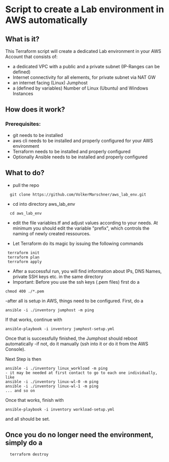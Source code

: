 # Script to create a Lab environment in AWS automatically

## What is it?
This Terraform script will create a dedicated Lab environment in your AWS Account that consists of:
- a dedicated VPC with a public and a private subnet (IP-Ranges can be defined)
- Internet connectivity for all elements, for private subnet via NAT GW
- an internet facing (Linux) Jumphost
- a (defined by variables) Number of Linux (Ubuntu) and Windows Instances

## How does it work?

### Prerequisites:
- git needs to be installed
- aws cli needs to be installed and properly configured for your AWS environment
- Terraform needs to be installed and properly configured
- Optionally Ansible needs to be installed and properly configured

## What to do?

- pull the repo
```
  git clone https://github.com/VolkerMarschner/aws_lab_env.git
```
- cd into directory aws_lab_env
```
  cd aws_lab_env
```
- edit the file variables.tf and adjust values according to your needs. At minimum you should edit the variable "prefix", which controls the naming of newly created ressources.
 
- Let Terraform do its magic by issuing the following commands
```
 terraform init
 terraform plan
 terraform apply
```
- After a successful run, you will find information about IPs, DNS Names, private SSH keys etc. in the same directory
- Important: Before you use the ssh keys (.pem files) first do a
```
chmod 400 ./*.pem
```
-after all is setup in AWS, things need to be configured. First, do a
```
ansible -i ./inventory jumphost -m ping
```
If that works, continue with
```
ansible-playbook -i inventory jumphost-setup.yml
```
Once that is successfully finished, the Jumphost should reboot automatically -if not, do it manually (ssh into it or do it from the AWS Console).

Next Step is then
```
ansible -i ./inventory linux_workload -m ping
- it may be needed at first contact to go to each one individually, like
ansible -i ./inventory linux-wl-0 -m ping
ansible -i ./inventory linux-wl-1 -m ping
... and so on
```
Once that works, finish with
```
ansible-playbook -i inventory workload-setup.yml
```
and all should be set.


## Once you do no longer need the environment, simply do a
```
  terraform destroy
```
